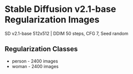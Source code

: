 # Stable Diffusion v2.1-base Regularization Images
SD v2.1-base 512x512 | DDIM 50 steps, CFG 7, Seed random

## Regularization Classes
* person - 2400 images
* woman - 2400 images
